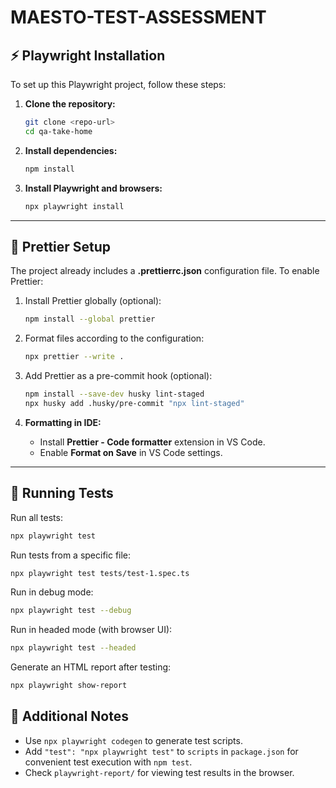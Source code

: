 # MAESTO-TEST-ASSESSMENT

## ⚡ Playwright Installation

To set up this Playwright project, follow these steps:

1. **Clone the repository:**

   ```sh
   git clone <repo-url>
   cd qa-take-home
   ```

2. **Install dependencies:**

   ```sh
   npm install
   ```

3. **Install Playwright and browsers:**

   ```sh
   npx playwright install
   ```

---

## 🎨 Prettier Setup

The project already includes a **.prettierrc.json** configuration file. To enable Prettier:

1. Install Prettier globally (optional):

   ```sh
   npm install --global prettier
   ```

2. Format files according to the configuration:

   ```sh
   npx prettier --write .
   ```

3. Add Prettier as a pre-commit hook (optional):

   ```sh
   npm install --save-dev husky lint-staged
   npx husky add .husky/pre-commit "npx lint-staged"
   ```

4. **Formatting in IDE:**

   - Install **Prettier - Code formatter** extension in VS Code.
   - Enable **Format on Save** in VS Code settings.

---

## 🚀 Running Tests

Run all tests:

```sh
npx playwright test
```

Run tests from a specific file:

```sh
npx playwright test tests/test-1.spec.ts
```

Run in debug mode:

```sh
npx playwright test --debug
```

Run in headed mode (with browser UI):

```sh
npx playwright test --headed
```

Generate an HTML report after testing:

```sh
npx playwright show-report
```

## 📌 Additional Notes

- Use `npx playwright codegen` to generate test scripts.
- Add `"test": "npx playwright test"` to `scripts` in `package.json` for convenient test execution with `npm test`.
- Check `playwright-report/` for viewing test results in the browser.
